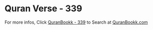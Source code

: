 # Quran Verse - 339 

For more infos, Click [QuranBookk - 339](https://www.quranbookk.com/quran/search?q=339) to Search at [QuranBookk.com](http://quranbookk.com/)